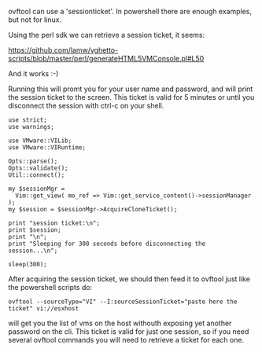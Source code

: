 ovftool can use a 'sessionticket'. In powershell there are enough
examples, but not for linux.

Using the perl sdk we can retrieve a session ticket, it seems:

https://github.com/lamw/vghetto-scripts/blob/master/perl/generateHTML5VMConsole.pl#L50


And it works :-)

Running this will promt you for your user name and password, and will
print the session ticket to the screen. This ticket is valid for
5 minutes or until you disconnect the session with ctrl-c on your shell.


~~~~
use strict;
use warnings;

use VMware::VILib;
use VMware::VIRuntime;

Opts::parse();
Opts::validate();
Util::connect();

my $sessionMgr =
  Vim::get_view( mo_ref => Vim::get_service_content()->sessionManager );
my $session = $sessionMgr->AcquireCloneTicket();

print "session ticket:\n";
print $session;
print "\n";
print "Sleeping for 300 seconds before disconnecting the session...\n";

sleep(300);

~~~~

After acquiring the session ticket, we should then feed it to ovftool
just like the powershell scripts do:


`ovftool --sourceType="VI" --I:sourceSessionTicket="paste here the ticket" vi://esxhost`

will get you the list of vms on the host withouth exposing yet another
password on the cli. This ticket is valid for just one session, so if
you need several ovftool commands you will need to retrieve a ticket for
each one.

